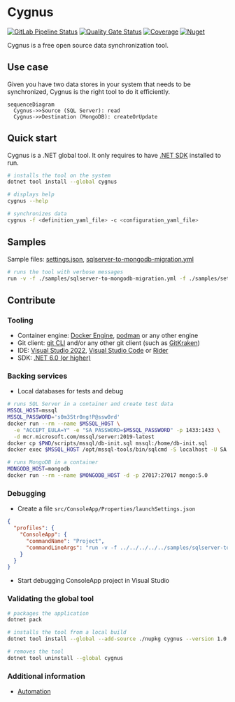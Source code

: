 # Cygnus

[![GitLab Pipeline Status](https://gitlab.com/kalosyni/cygnus/badges/main/pipeline.svg)](https://gitlab.com/kalosyni/cygnus/-/pipelines)
[![Quality Gate Status](https://sonarcloud.io/api/project_badges/measure?project=kalosyni_cygnus&metric=alert_status)](https://sonarcloud.io/summary/new_code?id=kalosyni_cygnus)
[![Coverage](https://sonarcloud.io/api/project_badges/measure?project=kalosyni_cygnus&metric=coverage)](https://sonarcloud.io/summary/new_code?id=kalosyni_cygnus)
[![Nuget](https://img.shields.io/nuget/v/cygnus.svg)](https://www.nuget.org/packages/cygnus)

Cygnus is a free open source data synchronization tool.

## Use case

Given you have two data stores in your system that needs to be synchronized, Cygnus is the right tool to do it efficiently.

```mermaid
sequenceDiagram
  Cygnus->>Source (SQL Server): read
  Cygnus->>Destination (MongoDB): createOrUpdate
```

## Quick start

Cygnus is a .NET global tool. It only requires to have [.NET SDK](https://dotnet.microsoft.com/download) installed to run.

```bash
# installs the tool on the system
dotnet tool install --global cygnus

# displays help
cygnus --help

# synchronizes data
cygnus -f <definition_yaml_file> -c <configuration_yaml_file>
```

## Samples

Sample files: [settings.json](./samples/settings.json), [sqlserver-to-mongodb-migration.yml](./samples/settings.json)

```bash
# runs the tool with verbose messages
run -v -f ./samples/sqlserver-to-mongodb-migration.yml -f ./samples/settings.json
```

## Contribute

### Tooling

* Container engine: [Docker Engine](https://docs.docker.com/engine/install/), [podman](https://podman.io/) or any other engine
* Git client: [git CLI](https://git-scm.com/) and/or any other git client (such as [GitKraken](https://www.gitkraken.com/))
* IDE: [Visual Studio 2022](https://visualstudio.microsoft.com/fr/vs/), [Visual Studio Code](https://code.visualstudio.com/)
or [Rider](https://www.jetbrains.com/rider/)
* SDK: [.NET 6.0 (or higher)](https://dotnet.microsoft.com/download)

### Backing services

* Local databases for tests and debug

```bash
# runs SQL Server in a container and create test data
MSSQL_HOST=mssql
MSSQL_PASSWORD='s0m3Str0ng!P@ssw0rd'
docker run --rm --name $MSSQL_HOST \
  -e "ACCEPT_EULA=Y" -e "SA_PASSWORD=$MSSQL_PASSWORD" -p 1433:1433 \
  -d mcr.microsoft.com/mssql/server:2019-latest
docker cp $PWD/scripts/mssql/db-init.sql mssql:/home/db-init.sql
docker exec $MSSQL_HOST /opt/mssql-tools/bin/sqlcmd -S localhost -U SA -P $MSSQL_PASSWORD -i /home/db-init.sql

# runs MongoDB in a container
MONGODB_HOST=mongodb
docker run --rm --name $MONGODB_HOST -d -p 27017:27017 mongo:5.0
```

### Debugging

* Create a file `src/ConsoleApp/Properties/launchSettings.json`

```json
{
  "profiles": {
    "ConsoleApp": {
      "commandName": "Project",
      "commandLineArgs": "run -v -f ../../../../../samples/sqlserver-to-mongodb-migration.yml -f ../../../../../samples/settings.json"
    }
  }
}
```

* Start debugging ConsoleApp project in Visual Studio

### Validating the global tool

```bash
# packages the application
dotnet pack

# installs the tool from a local build
dotnet tool install --global --add-source ./nupkg cygnus --version 1.0.1-alpha-000000

# removes the tool
dotnet tool uninstall --global cygnus
```

### Additional information

* [Automation](./docs/automation.md)
